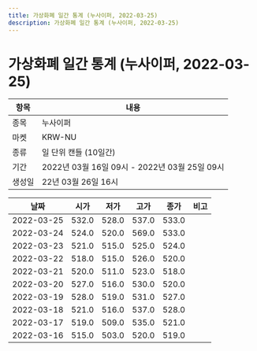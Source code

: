 ```yaml
---
title: 가상화폐 일간 통계 (누사이퍼, 2022-03-25)
description: 가상화폐 일간 통계 (누사이퍼, 2022-03-25)
---
```


가상화폐 일간 통계 (누사이퍼, 2022-03-25)
===

|항목|내용|
|--|--|
|종목|누사이퍼|
|마켓|KRW-NU|
|종류|일 단위 캔들 (10일간)|
|기간|2022년 03월 16일 09시 - 2022년 03월 25일 09시|
|생성일|22년 03월 26일 16시|


|날짜|시가|저가|고가|종가|비고|
|--|--|--|--|--|--|
|2022-03-25|532.0|528.0|537.0|533.0|    |
|2022-03-24|524.0|520.0|569.0|533.0|    |
|2022-03-23|521.0|515.0|525.0|524.0|    |
|2022-03-22|518.0|515.0|526.0|520.0|    |
|2022-03-21|520.0|511.0|523.0|518.0|    |
|2022-03-20|527.0|516.0|530.0|520.0|    |
|2022-03-19|528.0|519.0|531.0|527.0|    |
|2022-03-18|521.0|516.0|537.0|528.0|    |
|2022-03-17|519.0|509.0|535.0|521.0|    |
|2022-03-16|515.0|503.0|520.0|519.0|    |
